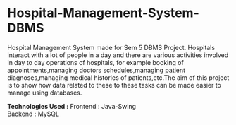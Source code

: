 # Hospital-Management-System-DBMS
Hospital Management System made for Sem 5 DBMS Project.
Hospitals interact with a lot of people in a day and there are various activities involved in day to day operations of hospitals, for example booking of appointments,managing doctors schedules,managing patient diagnoses,managing medical histories of patients,etc.The aim of this project is to show how data related to these to these tasks can be made easier to manage using databases.

**Technologies Used :**
Frontend : Java-Swing <br>
Backend : MySQL

